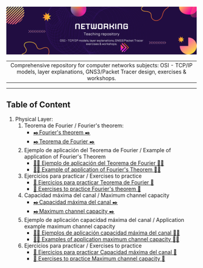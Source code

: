 ![Banner](images/Banner_Repository.png)

| |
| :-: |
| Comprehensive repository for computer networks subjects: OSI - TCP/IP models, layer explanations, GNS3/Packet Tracer design, exercises &amp; workshops. |

----

## Table of Content
1. Physical Layer:
   1. Teorema de Fourier / Fourier's theorem:
      - [✒️ Fourier's theorem ✒️](/physical_layer/Fourier/explanation/explanation_en.md)
      - [✒️ Teorema de Fourier ✒️](/physical_layer/Fourier/explanation/explanation_es.md)
   2. Ejemplo de aplicación del Teorema de Fourier / Example of application of Fourier's Theorem
      - [🧑‍💻 Ejemplo de aplicación del Teorema de Fourier 🧑‍💻](/physical_layer/Fourier/example/example_es.md)
      - [🧑‍💻 Example of application of Fourier's Theorem 🧑‍💻](/physical_layer/Fourier/example/example_en.md)
   3. Ejercicios para practicar / Exercises to practice
      - [📒 Ejercicios para practicar Teorema de Fourier 📒](/physical_layer/Fourier/exercises/exercise1_es.md)
      - [📒 Exercises to practice Fourier's theorem 📒](/physical_layer/Fourier/exercises/exercise1_en.md)
   4. Capacidad máxima del canal /  Maximum channel capacity
      - [✒️ Capacidad máxima del canal ✒️](/physical_layer/channel_capacity/explanation/explanation_es.md)
      - [✒️ Maximum channel capacity ✒️](/physical_layer/channel_capacity/explanation/explanation_en.md)
   5. Ejemplo de aplicación capacidad máxima del canal / Application example maximum channel capacity
      - [🧑‍💻 Ejemplos de aplicación capacidad máxima del canal 🧑‍💻](/physical_layer/channel_capacity/example/example_es.md)
      - [🧑‍💻 Examples of application maximum channel capacity 🧑‍💻](/physical_layer/channel_capacity/example/example_en.md)
   6. Ejercicios para practicar / Exercises to practice
      - [📒 Ejercicios para practicar Capacidad máxima del canal 📒](/physical_layer/channel_capacity/exercises/exercise1_es.md)
      - [📒 Exercises to practice Maximum channel capacity 📒](/physical_layer/channel_capacity/exercises/exercise1_en.md)